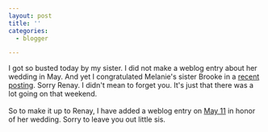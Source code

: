 ```yaml
---
layout: post
title: ''
categories:
  - blogger

---
```


I got so busted today by my sister.  I did not make a weblog entry about her wedding in May.  And yet I congratulated Melanie's sister Brooke in a <a href="http://www.thecave.com/archive/2002_06_01_archive.asp#85142436">recent posting</a>.  Sorry Renay.  I didn't mean to forget you.  It's just that there was a lot going on that weekend.
<br />
<br />So to make it up to Renay, I have added a weblog entry on <a href="http://www.thecave.com/archive/2002_05_01_archive.asp#85151562">May 11</a> in honor of her wedding.  Sorry to leave you out little sis.
